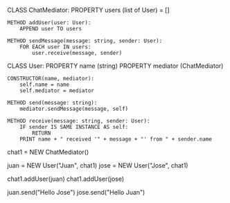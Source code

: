 CLASS ChatMediator:
    PROPERTY users (list of User) = []

    METHOD addUser(user: User):
        APPEND user TO users

    METHOD sendMessage(message: string, sender: User):
        FOR EACH user IN users:
            user.receive(message, sender)

CLASS User:
    PROPERTY name (string)
    PROPERTY mediator (ChatMediator)

    CONSTRUCTOR(name, mediator):
        self.name = name
        self.mediator = mediator

    METHOD send(message: string):
        mediator.sendMessage(message, self)

    METHOD receive(message: string, sender: User):
        IF sender IS SAME INSTANCE AS self:
            RETURN
        PRINT name + " received '" + message + "' from " + sender.name

chat1 = NEW ChatMediator()

juan = NEW User("Juan", chat1)
jose = NEW User("Jose", chat1)

chat1.addUser(juan)
chat1.addUser(jose)

juan.send("Hello Jose")
jose.send("Hello Juan")
